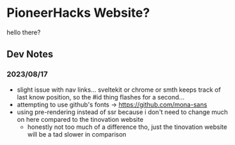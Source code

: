 # PioneerHacks Website?

hello there?

## Dev Notes

### 2023/08/17

- slight issue with nav links... sveltekit or chrome or smth keeps track of last know position,
  so the #id thing flashes for a second...
- attempting to use github's fonts -> https://github.com/mona-sans
- using pre-rendering instead of ssr because i don't need to change much on here compared to the tinovation website
  - honestly not too much of a difference tho, just the tinovation website will be a tad slower in comparison
